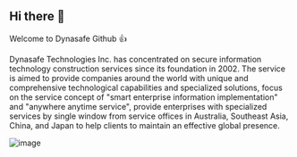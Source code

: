 ## Hi there 👋

Welcome to Dynasafe Github 👍

Dynasafe Technologies Inc. has concentrated on secure information technology construction services since its foundation in 2002. The service is aimed to provide companies around the world with unique and comprehensive technological capabilities and specialized solutions, focus on the service concept of "smart enterprise information implementation" and "anywhere anytime service", provide enterprises with specialized services by single window from service offices in Australia, Southeast Asia, China, and Japan to help clients to maintain an effective global presence. 

![image](https://user-images.githubusercontent.com/6142903/165465540-820bd09e-a679-410c-b64a-a1badef7a6f2.png)
